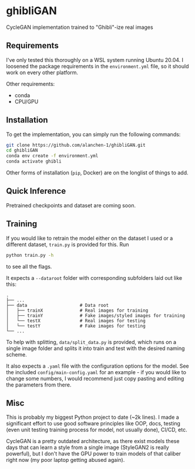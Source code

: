 # ghibliGAN

CycleGAN implementation trained to "Ghibli"-ize real images

## Requirements
I've only tested this thoroughly on a WSL system running Ubuntu 20.04. I loosened the package requirements in the `environment.yml` file, so it should work on every other platform.

Other requirements:
- conda
- CPU/GPU

## Installation
To get the implementation, you can simply run the following commands:
```bash
git clone https://github.com/alanchen-1/ghibliGAN.git
cd ghibliGAN
conda env create -f environment.yml
conda activate ghibli
```

Other forms of installation (`pip`, Docker) are on the longlist of things to add.

## Quick Inference
<UNDER CONSTRUCTION>
Pretrained checkpoints and dataset are coming soon.

## Training
If you would like to retrain the model either on the dataset I used or a different dataset, `train.py` is provided for this. Run
```bash
python train.py -h
```
to see all the flags. 

It expects a `--dataroot` folder with corresponding subfolders laid out like this:
```
.
├── ...
├── data                    # Data root
│   ├── trainX              # Real images for training
│   ├── trainY              # Fake images/styled images for training
│   └── testX               # Real images for testing
│   └── testY               # Fake images for testing
└── ...
```
To help with splitting, `data/split_data.py` is provided, which runs on a single image folder and splits it into train and test with the desired naming scheme.

It also expects a `.yaml` file with the configuration options for the model. See the included `config/main-config.yaml` for an example - if you would like to change some numbers, I would recommend just copy pasting and editing the parameters from there.

## Misc
This is probably my biggest Python project to date (~2k lines). I made a significant effort to use good software principles like OOP, docs, testing (even unit testing training process for model, not usually done), CI/CD, etc. 

CycleGAN is a pretty outdated architecture, as there exist models these days that can learn a style from a single image (StyleGAN2 is really powerful), but I don't have the GPU power to train models of that caliber right now (my poor laptop getting abused again).
